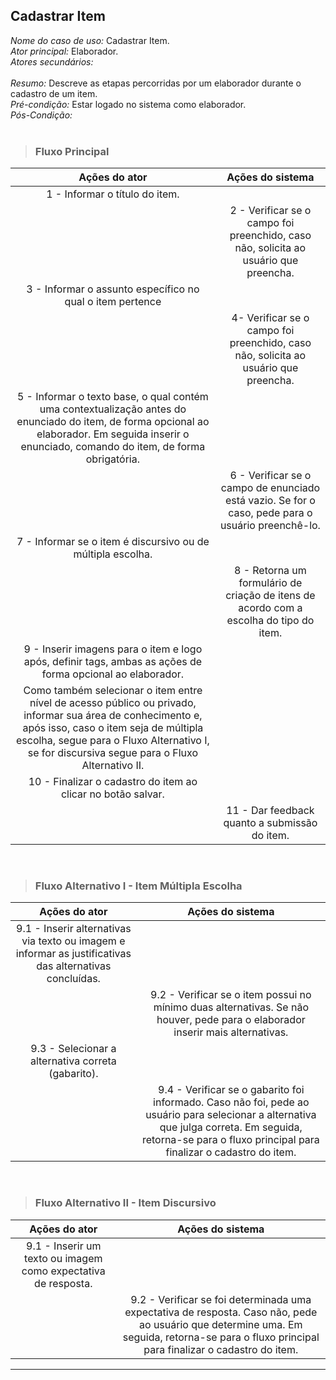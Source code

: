 ## Cadastrar Item 
*Nome do caso de uso:* Cadastrar Item. <br>
*Ator principal:* Elaborador. <br>
*Atores secundários:*	<br>	 
*Resumo:* Descreve as etapas percorridas por um elaborador durante o cadastro de um item. <br>
*Pré-condição:* Estar logado no sistema como elaborador. <br>
*Pós-Condição:* <br> <br>

> ### Fluxo Principal
| Ações do ator                            | Ações do sistema      |
| :-----------------:                      | :-----------------:   |  
| 1 - Informar o título do item. |             |  
|                                          | 2 - Verificar se o campo foi preenchido, caso não, solicita ao usuário que preencha.         |  
| 3 - Informar o assunto específico no qual o item pertence   |  
|                                          | 4- Verificar se o campo foi preenchido, caso não, solicita ao usuário que preencha.          |
| 5 - Informar o texto base, o qual contém uma contextualização antes do enunciado do item, de forma opcional ao elaborador. Em seguida inserir o enunciado, comando do item, de forma obrigatória.           |      
|                                          | 6 - Verificar se o campo de enunciado está vazio. Se for o caso, pede para o usuário preenchê-lo. |
| 7 - Informar se o item é discursivo ou de múltipla escolha.                              |                                                                           |  
|                                          | 8 - Retorna um formulário de criação de itens de acordo com a escolha do tipo do item. |
| 9 - Inserir imagens para o item e logo após, definir tags, ambas as ações de forma opcional ao elaborador.
Como também selecionar o item entre nível de acesso público ou privado, informar sua área de conhecimento e, após isso, caso o item seja de múltipla escolha, segue para o Fluxo Alternativo I, se for discursiva segue para o Fluxo Alternativo II. |                               |   
| 10 - Finalizar o cadastro do item ao clicar no botão salvar.    |                                                                                                   | 
|                                          | 11 - Dar feedback quanto a submissão do item.                                                  |  

<br>

> ### Fluxo Alternativo I - Item Múltipla Escolha
| Ações do ator                            | Ações do sistema      |
| :-----------------:                      | :-----------------:   | 
| 9.1 - Inserir alternativas via texto ou imagem e informar as justificativas das alternativas concluídas. |               |   
|                                          | 9.2 - Verificar se o item possui no mínimo duas alternativas. Se não houver, pede para o elaborador inserir mais alternativas. | 
| 9.3 - Selecionar a alternativa correta (gabarito).|             |  
|                                          | 9.4 -  Verificar se o gabarito foi informado. Caso não foi, pede ao usuário para selecionar a alternativa que julga correta. Em seguida, retorna-se para o fluxo principal para finalizar o cadastro do item. |

<br>

> ### Fluxo Alternativo II - Item Discursivo
| Ações do ator                          | Ações do sistema      |
| :-----------------:                    | :-----------------:   | 
| 9.1 - Inserir um texto ou imagem como expectativa de resposta.   |      |  
|                                        | 9.2 - Verificar se foi determinada uma expectativa de resposta. Caso não, pede ao usuário que determine uma. Em seguida, retorna-se para o fluxo principal para finalizar o cadastro do item. |

<hr>

